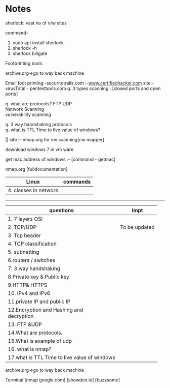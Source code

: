 # Notes

sherlock: vast no of n/w sites

command-
1. sudo apt install sherlock
2. sherlock -h
3. sherlock billgate


Footprinting tools:

archive.org->go to way back machine

Email foot printing:-securitytrails.com
                             :-www.certifiedhacker.com
                           site:-virusTotal
                                 - pentesttools.com
q. 3 types scanning : [closed ports and open ports]

q. what are protocols?  FTP UDP   </br>
Network Scanning      </br>
vulnerability scanning  </br>



q. 3 way handshaking protocols </br> 
q. what is TTL Time to live  value of windows?  </br>


||
site :-  nmap.org   for nw scanning[nw mapper]

download windows 7  in vm ware

get mac address of windows :- [command - getmac]  </br>


nmap.org [fulldocumentation]



|Linux                                           | commands                                            |  
|---------------------------------------------------------|-----------------------------------------------------|              
|4. classes in network                                   |                                                     |


---


|     questions                                            | Impt                                          |  
|---------------------------------------------------------|------------------------------------------------|
|1. 7 layers OSI                                          |                                                |
|2. TCP/UDP                                               |To be updated                                   |
|3. Tcp header                                             |                                                | 
|4. TCP classification                                     |                                                |  
|5. subnetting                                             |                                                 |
|6.routers / switches                                     |                                                 |
|7. 3 way handshaking                                     |                                                 | 
|8.Private key & Public key                               |                                                 |
|9.HTTP& HTTPS                                            |                                                 |
|10. IPv4 and  IPv6                                       |                                                 |
|11.private IP and public IP                              |                                                 |
|12.Encryption and Hashing and </br> decryption           |                                                 |
|13. FTP &UDP                                             |                                                 |
|14.What are protocols.                                   |                                                 |
|15.What is example of udp                                |                                                 | 
|16.  what is nmap?                                       |                                                     |
|17.what is TTL Time to live  value of windows            |                                                     |

archive.org->go to way back machine


Terminal                   [nmap google.com]
[showden.io]
[buzzsome]






